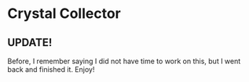# Crystal Collector

## UPDATE!

Before, I remember saying I did not have time to work on this, but I went back and finished it. Enjoy!